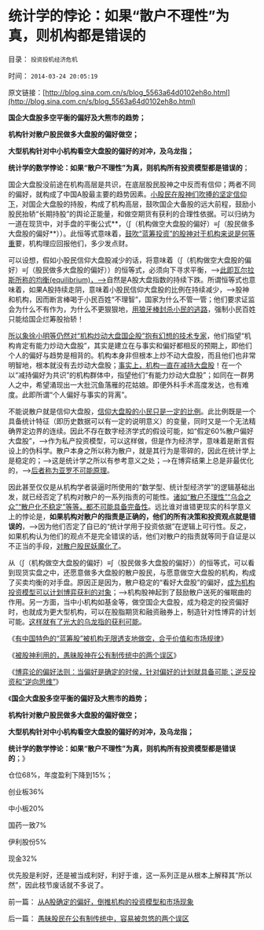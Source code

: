 # 统计学的悖论：如果“散户不理性”为真，则机构都是错误的

目录： `投资投机经济危机` 

时间： `2014-03-24 20:05:19` 

原文链接：[http://blog.sina.com.cn/s/blog_5563a64d0102eh8o.html](http://blog.sina.com.cn/s/blog_5563a64d0102eh8o.html)

**国企大盘股多空平衡的偏好及大熊市的趋势；**

**机构针对散户股民做多大盘股的偏好做空；**

**大型机构针对中小机构看空大盘股的偏好的对冲，及乌龙指；**

**统计学的数学悖论：如果“散户不理性”为真，则机构所有投资模型都是错误的**；

国企大盘股没前途在机构高层是共识，在底层股民股神之中反而有信仰；两者不同的偏好，就构成了中国A股最主要的趋势因素。[小股民在股神们吹捧的坚定信仰下](../../../2014/3/21/愚昧股民在公有制传统中，容易被忽悠的两个误区.md)，对国企大盘股的持股，构成了机构高层，鼓吹国企大备股的远大前程，鼓励小股民抬轿“长期持股”的舆论正能量，和做空期货有获利的合理性依据。可以归纳为一道在现货中，对手盘的平衡公式**，（∫（机构做空大盘股的偏好）≡∫（股民做多大盘股的偏好**））。此恒等式意味着，[鼓吹“蓝筹投资”的股神对于机构来说是何等重](../../../2013/6/18/职业股神的四大专业原则；.md)要，机构理应回报他们，多少发点财。

可以设想，假如小股民信仰大盘股减少的话，将意味着（∫（机构做空大盘股的偏好）≡∫（股民做多大盘股的偏好））的恒等式，必须向下寻求平衡，——>[此即瓦尔拉斯所称的均衡(equilibrium)，——>](../../../2011/2/9/马歇尔偷换了边际(Marginal／Edge)的概念为“均衡(equilibrium)”.md)自然是A股大盘指数的持续下跌。所谓恒等式也意味着，如果A股持续走阴，意味着小股民信仰大盘股的比例在持续减少，——>股神和机构，因而断言棒喝于小民百姓“不理智”，国家为什么不管一管；他们要求证监会为什么不有作为，为什么不更狠狠地，[用狼牙棒封杀小民的逃路](../../../2013/5/29/“让领导（机构）先走”的狼牙棒，高仙芝，克拉玛依，创业板；.md)，强制小民百姓只能给国企烂筹股抬轿！

[所以象徐小明等仍然对“机构炒动大盘国企股”抱有幻想的技术专家](../../../2014/2/14/汉股“机构化”的唯一前景，及私募股神自杀式五毛.md)，他们指望“机构肯定有能力炒动大盘股”，其实是建立在与事实和偏好都相反的预期上，即他们个人的偏好与趋势是相背的。机构本身非但根本上炒不动大盘股，而且他们也非常明智地，根本就没有去炒动大盘股；[事实上，机构一直在减持大盘股](../../../2013/7/9/接近真相的徐小明先生仍存的误区.md)！在一个以“减持偏好为共识”的机构群体中，指望他们“有能力炒动大盘股”；如同在一群男人之中，希望涌现出一大批沉鱼落雁的花姑娘。即便外科手术高度发达，也有难度。此即所谓“个人偏好与事实的背离”。

不能说散户就是信仰大盘股，[信仰大盘股的小民只是一定的比例](../../../2014/3/20/有中国特色的蓝筹股的大熊市，是市场经济对散户的真诚保护.md)。此比例既是一个具备统计特征（即历史数据可以有一定的说明意义）的变量，同时又是一个无法精确界定边界的连续。因此不存在数字经济学式的假设可能，如“假定60%散户偏好大盘股”，——>作为私产投资模型，可以这样做，但是作为经济学，意味着是断言假设上的伪科学。散户本身之所以称为散户，就是其行为是零碎的，因此在统计学上是稳定的；——>这是统计学之所以有参考意义之处；——>在博弈结果上总是非最优化的，——>[后者称为亚罗不可能原理](../../../2012/1/5/A股机构化超过60-，还打压小盘股，就注定大熊市.md)。

因此甚至仅仅是从机构学者装逼时所使用的“数学型、统计型经济学”的逻辑基础出发，就已经否定了机构对散户的一系列指责的可能性。[诸如“散户不理性”“乌合之众”“散户化不稳定”等等，都不可能具备完备性](../../../2014/2/15/《乌合之众》之“散户不理性”的数学表达,和帕累托积；.md)。远比谁对谁错更现实的科学意义上的悖论是，**如果机构对散户的指责是正确的，他们的所有决策和投资观点就是错误的**，——>因为他们否定了自已的“统计学用于投资依据”在逻辑上可行性。反之，如果机构认为他们的观点不是完全错误的话，他们对散户的指责就等同于自证是以不正当的手段，[对散户股民妖魔化了](../../../2011/6/20/管理层应反思为“A股机构化”而妖魔化散户.md)。

从（∫（机构做空大盘股的偏好）≡∫（股民做多大盘股的偏好））的恒等式，可以看到现货实盘之中，还愿意做多大盘股的散户股民，与愿意做空大盘股的机构，构成了买卖均衡的对手盘。原因正是因为，散户稳定的“看好大盘股”的偏好，[成为机构投资模型可以计划博弈获利的对象](../../../2014/3/22/博弈论的偏好法则，在股市中的运用，趋势投资，和逆向思维.md)；——>机构股神起到了鼓励散户送死的催眠曲的作用。另一方面，当中小机构如基金等，做空国企大盘股，成为稳定的投资偏好时，也就成为更大型机构，可以在股脂期货和融资融券上，制造针对性博弈的计划可能。[这样就有了光大的乌龙指的获利可能](../../../2014/2/19/光大乌龙指事件，深入暴露的一系列公开的秘密.md)。

《[有中国特色的“蓝筹股”被机构无限透支地做空，合乎价值和市场规律](../../../2014/3/20/有中国特色的蓝筹股的大熊市，是市场经济对散户的真诚保护.md)》

《[被股神利用的，愚昧股神在公有制传统中的两个误区](../../../2014/3/21/愚昧股民在公有制传统中，容易被忽悠的两个误区.md)》

《[博弈论的偏好法则：当偏好是确定的时侯，针对偏好的计划就具备可能；逆反投资和“逆向思维”](../../../2014/3/22/博弈论的偏好法则，在股市中的运用，趋势投资，和逆向思维.md)》

《**国企大盘股多空平衡的偏好及大熊市的趋势；**

**机构针对散户股民做多大盘股的偏好做空；**

**大型机构针对中小机构看空大盘股的偏好的对冲，及乌龙指；**

**统计学的数学悖论：如果“散户不理性”为真，则机构所有投资模型都是错误的**；》

仓位68%，年度盈利下降到15%；

创业板36%

中小板20%

国药一致7%

伊利股份5%

现金32%

优先股是利好，还是被当成利好，利好于谁，这一系列正是从根本上解释其“所以然”，因此枝节废话就不多说了。

前一篇： [从A股确定的偏好，倒推机构的投资模型和市场现象](../../../2014/3/25/从A股确定的偏好，倒推机构的投资模型和市场现象.md)

后一篇： [愚昧股民在公有制传统中，容易被忽悠的两个误区](../../../2014/3/21/愚昧股民在公有制传统中，容易被忽悠的两个误区.md)

